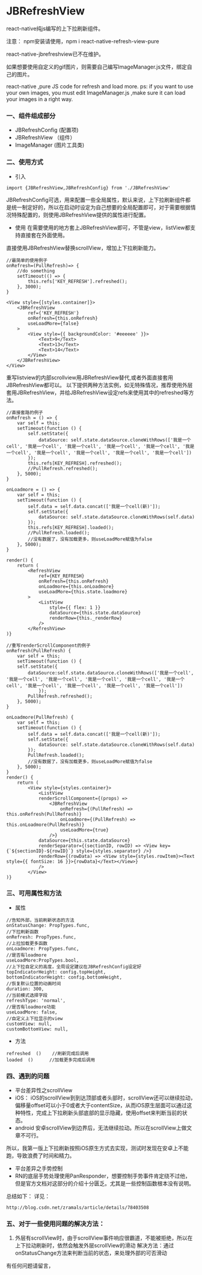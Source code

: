 # JBRefreshView
react-native纯js编写的上下拉刷新组件。

注意：
npm安装请使用，npm i react-native-refresh-view-pure

react-native-jbrefreshview已不在维护。

如果想要使用自定义的gif图片，则需要自己编写ImageManager.js文件，绑定自己的图片。

react-native ,pure JS code for refresh and load more.
ps: if you want to use your own images, you must edit ImageManager.js ,make sure it can load your images in a right way.

### 一、组件组成部分
- JBRefreshConfig  (配置项)
- JBRefreshView （组件）
- ImageManager (图片工具类)

### 二、使用方式
- 引入
```
import {JBRefreshView,JBRefreshConfig} from './JBRefreshView'
```
JBRefreshConfig可选，用来配置一些全局属性，默认来说，上下拉刷新组件都是统一制定好的，所以在启动时设定为自己想要的全局配置即可，对于需要根据情况特殊配置的，则使用JBRefreshView提供的属性进行配置。

- 使用 
在需要使用的地方套上JBRefreshView即可，不管是view，listView都支持直接套在外面使用。

直接使用JBRefreshView替换scrollView，增加上下拉刷新能力。
```
//最简单的使用例子
onRefresh=(PullRefresh)=> {
	//do something
	setTimeout(() => {
		this.refs['KEY_REFRESH'].refreshed();
	}, 3000);
}

<View style={[styles.container]}>
	<JBRefreshView
		ref={'KEY_REFRESH'}
		onRefresh={this.onRefresh}
		useLoadMore={false}
	>
		<View style={{ backgroundColor: '#eeeeee' }}>
			<Text>9</Text>
			<Text>13</Text>
			<Text>14</Text>
		</View>
	</JBRefreshView>
</View>
```
重写listview的内部scrollview用JBRefreshView替代,或者外面直接套用JBRefreshView都可以。
以下提供两种方法实例，如无特殊情况，推荐使用外层套用JBRefreshView，并给JBRefreshView设定refs来使用其中的refreshed等方法。

```
//直接套路的例子
onRefresh = () => {
	var self = this;
	setTimeout(function () {
		self.setState({
			dataSource: self.state.dataSource.cloneWithRows(['我是一个cell', '我是一个cell', '我是一个cell', '我是一个cell', '我是一个cell', '我是一个cell', '我是一个cell', '我是一个cell', '我是一个cell', '我是一个cell'])
		});
        this.refs[KEY_REFRESH].refreshed();
		//PullRefresh.refreshed();
	}, 5000);
}

onLoadmore = () => {
	var self = this;
	setTimeout(function () {
		self.data = self.data.concat(['我是一个cell(新)']);
		self.setState({
			dataSource: self.state.dataSource.cloneWithRows(self.data)
		});
        this.refs[KEY_REFRESH].loaded();
		//PullRefresh.loaded();
		//没有数据了，没有加载更多，则useLoadMore赋值为false
	}, 5000);
}

render() {
	return (
		<RefreshView
			ref={KEY_REFRESH}
			onRefresh={this.onRefresh}
			onLoadmore={this.onLoadmore}
			useLoadMore={this.state.loadmore}
		>
			<ListView
				style={{ flex: 1 }}
				dataSource={this.state.dataSource}
				renderRow={this._renderRow}
			/>
		</RefreshView>
)}
```
```
//重写renderScrollComponent的例子
onRefresh(PullRefresh) {
	var self = this;
	setTimeout(function () {
	self.setState({
		dataSource:self.state.dataSource.cloneWithRows(['我是一个cell', '我是一个cell', '我是一个cell', '我是一个cell', '我是一个cell', '我是一个cell', '我是一个cell', '我是一个cell', '我是一个cell', '我是一个cell'])
			});
		PullRefresh.refreshed();
	}, 5000);
}

onLoadmore(PullRefresh) {
	var self = this;
	setTimeout(function () {
		self.data = self.data.concat(['我是一个cell(新)']);
		self.setState({
			dataSource: self.state.dataSource.cloneWithRows(self.data)
		});
		PullRefresh.loaded();
		//没有数据了，没有加载更多，则useLoadMore赋值为false
	}, 5000);
}
render() {
	return (
		<View style={styles.container}>
			<ListView
			renderScrollComponent={(props) =>
				<JBRefreshView
					onRefresh={(PullRefresh) => this.onRefresh(PullRefresh)}
					onLoadmore={(PullRefresh) => this.onLoadmore(PullRefresh)}
					useLoadMore={true}
				/>}
			dataSource={this.state.dataSource}
			renderSeparator={(sectionID, rowID) => <View key={`${sectionID}-${rowID}`} style={styles.separator} />}
			renderRow={(rowData) => <View style={styles.rowItem}><Text style={{ fontSize: 16 }}>{rowData}</Text></View>}
			/>
		</View>
)}
```

### 三、可用属性和方法
- 属性
```
//告知外部，当前刷新状态的方法
onStatusChange: PropTypes.func,
//下拉刷新函数
onRefresh: PropTypes.func,
//上拉加载更多函数
onLoadmore: PropTypes.func,
//是否有loadmore
useLoadMore:PropTypes.bool,
//上下拉自定义的高度，全局设定建议在JBRefreshConfig设定好
topIndicatorHeight: config.topHeight,
bottomIndicatorHeight: config.bottomHeight,
//恢复默认位置的动画时间
duration: 300,
//当前模式选择字段
refreshType: 'normal',
//是否有loadmore功能
useLoadMore: false,
//自定义上下拉显示的view
customView: null,
customBottomView: null,
```
- 方法

```
refreshed  ()    //刷新完成后调用
loaded  ()      //加载更多完成后调用
```

### 四、遇到的问题
- 平台差异性之scrollView
- iOS：
iOS的scrollView到到达顶部或者头部时，scrollView还可以继续拉动，偏移量offset可以小于0或者大于contentSize，从而iOS原生层面可以通过这种特性，完成上下拉刷新头部底部的显示隐藏，使用offset来判断当前的状态。
- android
安卓scrollView到边界后，无法继续拉动。所以在scrollView上做文章不可行。

所以，我第一版上下拉刷新按照iOS原生方式去实现，测试时发现在安卓上不能跑，导致浪费了时间和精力。
- 平台差异之手势控制
- RN的底层手势处理使用PanResponder，想要控制手势事件肯定绕不过他，但是官方文档对这部分的介绍十分匮乏。尤其是一些控制函数根本没有说明。

总结如下：
详见：
```
http://blog.csdn.net/zramals/article/details/78403508
```

### 五、对于一些使用问题的解决方法：

 1. 外层有scrollView时，由于scrollView事件响应很霸道，不能被拒绝，所以在上下拉动刷新时，依然会触发外层scrollView的滑动
解决方法：通过onStatusChange方法来判断当前的状态，来处理外部的可否滑动

有任何问题请留言，
